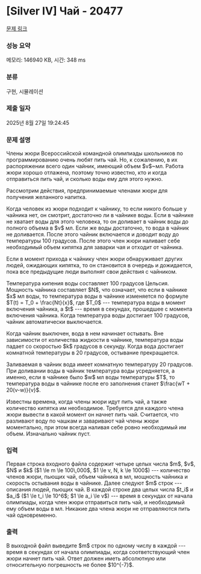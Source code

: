# [Silver IV] Чай - 20477 

[문제 링크](https://www.acmicpc.net/problem/20477) 

### 성능 요약

메모리: 146940 KB, 시간: 348 ms

### 분류

구현, 시뮬레이션

### 제출 일자

2025년 8월 27일 19:24:45

### 문제 설명

<p>Члены жюри Всероссийской командной олимпиады школьников по программированию очень любят пить чай. Но, к сожалению, в их распоряжении всего один чайник, имеющий объем $v$~мл. Работа жюри хорошо отлажена, поэтому точно известно, кто и когда отправиться пить чай, и сколько воды ему для этого нужно.</p>

<p>Рассмотрим действия, предпринимаемые членами жюри для получения желанного напитка.</p>

<p>Когда человек из жюри подходит к чайнику, то если никого больше у чайника нет, он смотрит, достаточно ли в чайнике воды. Если в чайнике не хватает воды для этого человека, то он доливает в чайник воды до полного объема в $v$ мл. Если же воды достаточно, то вода в чайник не доливается. После этого чайник включается и доводит воду до температуры 100 градусов. После этого член жюри наливает себе необходимый объем кипятка для заварки чая и отходит от чайника.</p>

<p>Если в момент прихода к чайнику член жюри обнаруживает других людей, ожидающих кипятка, то он становится в очередь и дожидается, пока все предыдущие люди выполнят свои действия с чайником.</p>

<p>Температура кипения воды составляет 100 градусов Цельсия. Мощность чайника составляет $N$, что означает, что если в чайнике $x$ мл воды, то температура воды в чайнике изменяется по формуле $T(t) = T_0 + \frac{Nt}{x}$, где $T_0$ --- температура воды в момент включения чайника, а $t$ --- время в секундах, прошедшее с момента включения чайника. Когда температура воды достигает 100 градусов, чайник автоматически выключается.</p>

<p>Когда чайник выключен, вода в нем начинает остывать. Вне зависимости от количества жидкости в чайнике, температура воды падает со скоростью $k$ градусов в секунду. Когда вода достигает комнатной температуры в 20 градусов, остывание прекращается.</p>

<p>Заливаемая в чайник вода имеет комнатную температуру 20 градусов. При доливании воды в чайник температура воды усредняется, а именно, если в чайнике было $w$ мл воды температуры $T$, то температура воды в чайнике после его заполнения станет $\frac{wT + 20(v-w)}{v}$.</p>

<p>Известны времена, когда члены жюри идут пить чай, а также количество кипятка им необходимое. Требуется для каждого члена жюри вывести в какой момент он начнет пить чай. Считается, что разливают воду по чашкам и заваривают чай члены жюри моментально, при этом всегда наливая себе ровно необходимый им объем. Изначально чайник пуст.</p>

### 입력 

 <p>Первая строка входного файла содержит четыре целых числа $m$, $v$, $N$ и $k$ ($1 \le m \le 100\,000$, $1 \le v, N, k \le 1000$) --- количество членов жюри, пьющих чай, объем чайника в мл, мощность чайника и скорость остывания воды в чайнике. Далее следуют $m$ строк --- описания людей, пьющих чай. В каждой строке два целых числа $t_i$ и $a_i$ ($1 \le t_i \le 10^6$; $1 \le a_i \le v$) --- время в секундах от начала олимпиады, когда член жюри отправиться пить чай, и необходимый ему объем воды в мл. Никакие два члена жюри не отправляются пить чай одновременно.</p>

### 출력 

 <p>В выходной файл выведите $m$ строк по одному числу в каждой --- время в секундах от начала олимпиады, когда соответствующий член жюри начнет пить чай. Ответ должен иметь абсолютную или относительную погрешность не более $10^{-7}$.</p>

